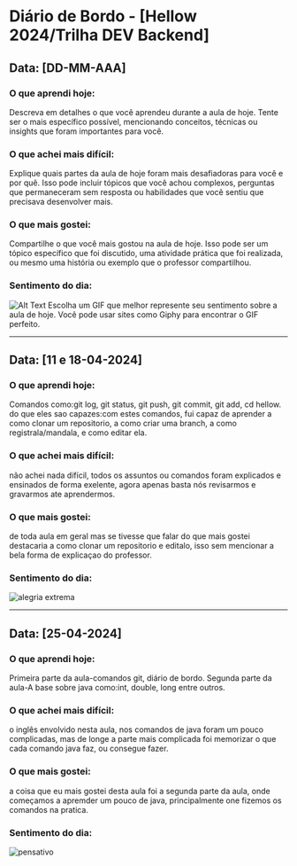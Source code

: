 # Diário de Bordo - [Hellow 2024/Trilha DEV Backend]

## Data: [DD-MM-AAA]

### O que aprendi hoje:
Descreva em detalhes o que você aprendeu durante a aula de hoje. Tente ser o mais específico possível, mencionando conceitos, técnicas ou insights que foram importantes para você.

### O que achei mais difícil:
Explique quais partes da aula de hoje foram mais desafiadoras para você e por quê. Isso pode incluir tópicos que você achou complexos, perguntas que permaneceram sem resposta ou habilidades que você sentiu que precisava desenvolver mais.

### O que mais gostei:
Compartilhe o que você mais gostou na aula de hoje. Isso pode ser um tópico específico que foi discutido, uma atividade prática que foi realizada, ou mesmo uma história ou exemplo que o professor compartilhou.

### Sentimento do dia:
![Alt Text](URL_DO_GIF)
Escolha um GIF que melhor represente seu sentimento sobre a aula de hoje. Você pode usar sites como Giphy para encontrar o GIF perfeito.

---

## Data: [11 e 18-04-2024]

### O que aprendi hoje:
Comandos como:git log, git status, git push, git commit, git add, cd hellow.
do que eles sao capazes:com estes comandos, fui capaz de aprender a como clonar um repositorio, a como criar uma branch, a como registrala/mandala, e como editar ela.

### O que achei mais difícil:
não achei nada difícil, todos os assuntos ou comandos foram explicados e ensinados de forma exelente, agora apenas basta nós revisarmos e gravarmos ate aprendermos.
### O que mais gostei:
de toda aula em geral mas se tivesse que falar do que mais gostei destacaria a como clonar um repositorio e editalo, isso sem mencionar a bela forma de explicaçao do professor.

### Sentimento do dia:
![alegria extrema](https://media1.giphy.com/media/yoJC2GnSClbPOkV0eA/giphy.webp?cid=82a1493bbhdy2d0dzqim7r8lkjnoi8ndp5p65mz9h197ljnl&ep=v1_gifs_trending&rid=giphy.webp&ct=g)

---

## Data: [25-04-2024]

### O que aprendi hoje:
Primeira parte da aula-comandos git, diário de bordo.   Segunda parte da aula-A base sobre java como:int, double, long entre outros.

### O que achei mais difícil:
o inglês envolvido nesta aula, nos comandos de java foram um pouco complicadas, mas de longe a parte mais complicada foi memorizar o que cada comando java faz, ou consegue fazer.


### O que mais gostei:
a coisa que eu mais gostei desta aula foi a segunda parte da aula, onde começamos a apremder um pouco de java, principalmente one fizemos os comandos na pratica.

### Sentimento do dia:
![pensativo](https://media2.giphy.com/media/v1.Y2lkPTc5MGI3NjExbDZpYTBwazIzanZzcGRlYWh2dnEyNzd2d3lka2E4OGdoMXFsZng0MCZlcD12MV9naWZzX3NlYXJjaCZjdD1n/UP9ItQNj52DsM3e29m/giphy.webp)

